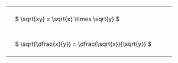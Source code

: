 ---
---

<style type="text/css">
#T_41e46 th.col_heading {
  text-align: left;
  font-size: 1em;
}
#T_41e46 td {
  text-align: left;
  font-size: 1em;
  padding: 1.5em;
}
#T_41e46_row0_col0, #T_41e46_row1_col0 {
  width: 400px;
  white-space: pre-wrap;
}
</style>
<table id="T_41e46">
  <thead>
  </thead>
  <tbody>
    <tr>
      <td id="T_41e46_row0_col0" class="data row0 col0" >$ \sqrt{xy} = \sqrt{x} \times \sqrt{y} $</td>
    </tr>
    <tr>
      <td id="T_41e46_row1_col0" class="data row1 col0" >$ \sqrt{\dfrac{x}{y}} = \dfrac{\sqrt{x}}{\sqrt{y}} $</td>
    </tr>
  </tbody>
</table>
